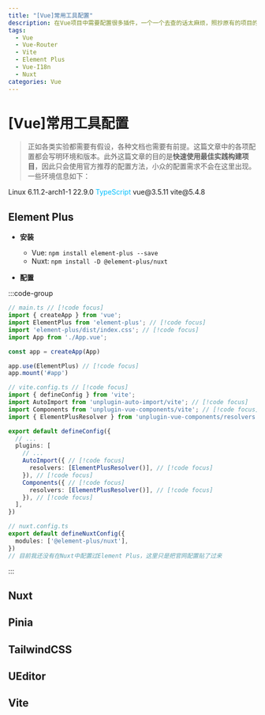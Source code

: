 ```yaml
---
title: "[Vue]常用工具配置"
description: 在Vue项目中需要配置很多插件，一个一个去查的话太麻烦，照抄原有的项目的话方法又容易过时（毕竟前端发展很快）。因此这里记录一下常用工具的配置。
tags:
  - Vue
  - Vue-Router
  - Vite
  - Element Plus
  - Vue-I18n
  - Nuxt
categories: Vue
---
```


# [Vue]常用工具配置

> 正如各类实验都需要有假设，各种文档也需要有前提。这篇文章中的各项配置都会写明环境和版本。此外这篇文章的目的是**快速使用最佳实践构建项目**，因此只会使用官方推荐的配置方法，小众的配置需求不会在这里出现。一些环境信息如下：

<el-descriptions title="配置信息" size="large">
  <el-descriptions-item label="系统">
    <el-text type="primary"><el-icon class="fa-brands fa-linux" />Linux 6.11.2-arch1-1</el-text>
  </el-descriptions-item>
  <el-descriptions-item label="NodeJS">
    <el-text type="success"><el-icon class="fa-brands fa-node-js" />22.9.0</el-text>
  </el-descriptions-item>
  <el-descriptions-item label="编程语言">
    <el-text style="color: #00bfff">TypeScript</el-text>
  </el-descriptions-item>
  <el-descriptions-item label="Vue">
    <el-text type="success"><el-icon class="fa-brands fa-vuejs" />vue@3.5.11</el-text>
  </el-descriptions-item>
  <el-descriptions-item label="Vite">
    <el-text type="warning">vite@5.4.8</el-text>
  </el-descriptions-item>
</el-descriptions>

<style lang="scss" module>
  @import url("https://cdnjs.cloudflare.com/ajax/libs/font-awesome/6.6.0/css/all.min.css");
</style>

## Element Plus

- **安装**
  - Vue: `npm install element-plus --save`
  - Nuxt: `npm install -D @element-plus/nuxt`

- **配置**

:::code-group

```ts [Vue(全量导入)]
// main.ts // [!code focus]
import { createApp } from 'vue';
import ElementPlus from 'element-plus'; // [!code focus]
import 'element-plus/dist/index.css'; // [!code focus]
import App from './App.vue';

const app = createApp(App)

app.use(ElementPlus) // [!code focus]
app.mount('#app')
```

```ts [Vue(按需导入)]
// vite.config.ts // [!code focus]
import { defineConfig } from 'vite';
import AutoImport from 'unplugin-auto-import/vite'; // [!code focus]
import Components from 'unplugin-vue-components/vite'; // [!code focus]
import { ElementPlusResolver } from 'unplugin-vue-components/resolvers'; // [!code focus]

export default defineConfig({
  // ...
  plugins: [
    // ...
    AutoImport({ // [!code focus]
      resolvers: [ElementPlusResolver()], // [!code focus]
    }), // [!code focus]
    Components({ // [!code focus]
      resolvers: [ElementPlusResolver()], // [!code focus]
    }), // [!code focus]
  ],
})
```

```ts [Nuxt]
// nuxt.config.ts
export default defineNuxtConfig({
  modules: ['@element-plus/nuxt'],
})
// 目前我还没有在Nuxt中配置过Element Plus，这里只是把官网配置贴了过来
```

:::


## Nuxt

## Pinia

## TailwindCSS

## UEditor

## Vite
